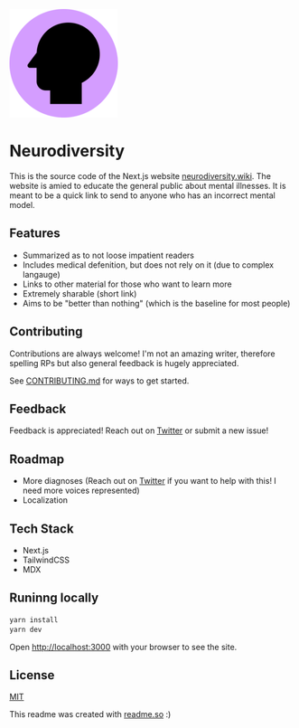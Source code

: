 ![Logo](public/favicon-192x192.png)

# Neurodiversity

This is the source code of the Next.js website [neurodiversity.wiki](neurodiversity.wiki). The website is amied to educate the general public about mental illnesses. It is meant to be a quick link to send to anyone who has an incorrect mental model.

## Features

- Summarized as to not loose impatient readers
- Includes medical defenition, but does not rely on it (due to complex langauge)
- Links to other material for those who want to learn more
- Extremely sharable (short link)
- Aims to be "better than nothing" (which is the baseline for most people)

## Contributing

Contributions are always welcome! I'm not an amazing writer, therefore spelling RPs but also general feedback is hugely appreciated.

See [CONTRIBUTING.md](/CONTRIBUTING.md) for ways to get started.

## Feedback

Feedback is appreciated! Reach out on [Twitter](https://twitter.com/alvarlagerlof) or submit a new issue!

## Roadmap

- More diagnoses (Reach out on [Twitter](https://twitter.com/alvarlagerlof) if you want to help with this! I need more voices represented)
- Localization

## Tech Stack

- Next.js
- TailwindCSS
- MDX

## Runinng locally

```bash
yarn install
yarn dev
```

Open [http://localhost:3000](http://localhost:3000) with your browser to see the site.

## License

[MIT](/LICENSE)

This readme was created with [readme.so](https://readme.so) :)
